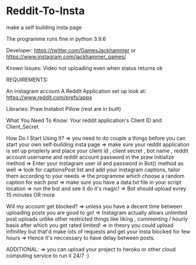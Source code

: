 # Reddit-To-Insta
make a self building insta page

The programme runs fine in python 3.9.6

Developer: https://twitter.com/GamesJackhammer or https://www.instagram.com/jackhammer_games/

Known Issues:
Video not uploading even when status returns ok

REQUIREMENTS:

An instagram account
A Reddit Application set up look at: https://www.reddit.com/prefs/apps

Libraries:
Praw 
Instabot
Pillow
(rest are in built)

What You Need To Know:
Your reddit application's Client ID and Client_Secret 

How Do I Start Using It?
=> you need to do couple a things before you can start your own self-building insta page
=> make sure your reddit application is set up proplerly and place your client id , client secret , bot name , reddit account username and reddit account password in the praw initialize method
=> Enter your instagram user id and password in Bot() method as well
=> look for captionsPost list and add your instagram captions, tailor them according to your needs
=> the programme which choose a random caption for each post 
=> make sure you have a data.txt file in your script location
=> run the bot and see it do it's magic!
=> Bot should upload evrey 15 minutes OR more

Will my account get blocked?
=> unless you have a decent time between uploading posts you are good to go!
=> Instagram actually allows unlimited post uploads unlike other restricted things like liking , commenting / hourly basis after which you get rated limited!
=> in theory you could upload infinitley but that'd make lots of requests and get your insta blocked for few hours
=> Hence it's neccessary to have delay between posts.

ADDITIONAL:
=> you can upload your project to heroku or other cloud computing service to run it 24/7 :)
